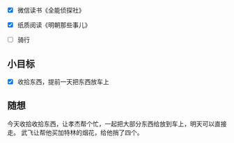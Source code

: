 - [x] 微信读书《全能侦探社》
- [x] 纸质阅读《明朝那些事儿》
- [ ] 骑行


## 小目标
- [x] 收拾东西，提前一天把东西放车上

## 随想
今天收拾收拾东西，让孝杰帮个忙，一起把大部分东西给放到车上，明天可以直接走。
武飞让帮他买加特林的烟花，给他捎了四个。